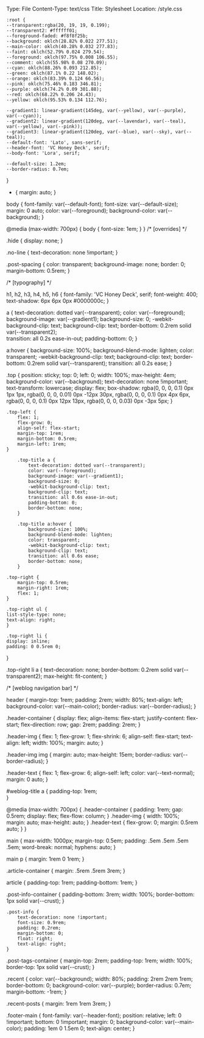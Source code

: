 Type: File
Content-Type: text/css
Title: Stylesheet
Location: /style.css


	:root {
	--transparent:rgba(20, 19, 19, 0.199);
	--transparent2: #ffffff01;
	--foreground-faded: #f8f8f25b;
	--background: oklch(28.82% 0.022 277.51);
    --main-color: oklch(40.28% 0.032 277.83);
    --faint: oklch(52.79% 0.024 279.54);
    --foreground: oklch(97.75% 0.008 106.55);
    --comment: oklch(55.98% 0.08 270.09);
    --cyan: oklch(88.26% 0.093 212.85);
    --green: oklch(87.1% 0.22 148.02);
    --orange: oklch(83.39% 0.124 66.56);
    --pink: oklch(75.46% 0.183 346.81);
    --purple: oklch(74.2% 0.09 301.88);
    --red: oklch(68.22% 0.206 24.43);
    --yellow: oklch(95.53% 0.134 112.76);

	--gradient1: linear-gradient(145deg, var(--yellow), var(--purple), var(--cyan));
	--gradient2: linear-gradient(120deg, var(--lavendar), var(--teal), var(--yellow), var(--pink));
	--gradient3: linear-gradient(120deg, var(--blue), var(--sky), var(--teal));
	--default-font: 'Lato', sans-serif;
	--header-font: 'VC Honey Deck', serif;
	--body-font: 'Lora', serif;

	--default-size: 1.2em;
	--border-radius: 0.7em;
}

* {
	margin: auto;
}

body {
	font-family: var(--default-font);
	font-size: var(--default-size);
	margin: 0 auto;
	color: var(--foreground);
	background-color: var(--background);
}

@media (max-width: 700px) {
	body {
		font-size: 1em;
	}
}
/* [overrides] */

.hide {
	display: none;
}

.no-line {
	text-decoration: none !important;
}

.post-spacing {
	color: transparent;
	background-image: none;
	border: 0;
	margin-bottom: 0.5rem;
}

/* [typography] */

h1, h2, h3, h4, h5, h6 {
	font-family: 'VC Honey Deck', serif;
	font-weight: 400;
	text-shadow: 6px 6px 0px #0000000c;
}

a {
	text-decoration: dotted var(--transparent);
	color: var(--foreground);
	background-image: var(--gradient1);
	background-size: 0;
	-webkit-background-clip: text;
    	background-clip: text;
	border-bottom: 0.2rem solid var(--transparent2);	
	transition: all 0.2s ease-in-out;
	padding-bottom: 0;
}

a:hover {
	background-size: 100%;
	background-blend-mode: lighten;
	color: transparent;
	-webkit-background-clip: text;
    	background-clip: text;
	border-bottom: 0.2rem solid var(--transparent);
	transition: all 0.2s ease;
}


.top {
	position: sticky;
	top: 0;
	left: 0;
	width: 100%;
	max-height: 4em;
	background-color: var(--background);
	text-decoration: none !important;
	text-transform: lowercase;
	display: flex;
	box-shadow: 
		rgba(0, 0, 0, 0.1) 0px 1px 1px, 
		rgba(0, 0, 0, 0.01) 0px -12px 30px, 
		rgba(0, 0, 0, 0.1) 0px 4px 6px, 
		rgba(0, 0, 0, 0.1) 0px 12px 13px, 
		rgba(0, 0, 0, 0.03) 0px -3px 5px;
}

	.top-left {
		flex: 1;
		flex-grow: 0;
		align-self: flex-start;
		margin-top: 1rem;
		margin-bottom: 0.5rem;
		margin-left: 1rem;
	}

		.top-title a {
			text-decoration: dotted var(--transparent);
			color: var(--foreground);
			background-image: var(--gradient1);
			background-size: 0;
			-webkit-background-clip: text;
			background-clip: text;
			transition: all 0.6s ease-in-out;
			padding-bottom: 0;
			border-bottom: none;
		}

		.top-title a:hover {
			background-size: 100%;
			background-blend-mode: lighten;
			color: transparent;
			-webkit-background-clip: text;
    		background-clip: text;
			transition: all 0.6s ease;
			border-bottom: none;
		}

	.top-right {
		margin-top: 0.5rem;
		margin-right: 1rem;
		flex: 1;
	}

	.top-right ul {
	list-style-type: none;
	text-align: right;
	}

	.top-right li {
	display: inline;
	padding: 0 0.5rem 0;
}

.top-right li a {
	text-decoration: none;
	border-bottom: 0.2rem solid var(--transparent2);
	max-height: fit-content;
}

/* [weblog navigation bar] */


header {
	margin-top: 1rem;
	padding: 2rem;
	width: 80%;
	text-align: left;
	background-color: var(--main-color);
	border-radius: var(--border-radius);
}

.header-container {
	display: flex;
	align-items: flex-start;
	justify-content: flex-start;
	flex-direction: row;
	gap: 2rem;
	padding: 2rem;
}

.header-img {
	flex: 1;
	flex-grow: 1;
	flex-shrink: 6;
	align-self: flex-start;
	text-align: left;
	width: 100%;
	margin: auto;
}

.header-img img {
	margin: auto;
	max-height: 15em;
	border-radius: var(--border-radius);
}

.header-text {
	flex: 1;
	flex-grow: 6;
	align-self: left;
	color: var(--text-normal);
	margin: 0 auto;
}

#weblog-title a {
	padding-top: 1rem;	
}

@media (max-width: 700px) {
	.header-container {
		padding: 1rem;
		gap: 0.5rem;
		display: flex;
		flex-flow: column;
	}
	.header-img {
		width: 100%;
		margin: auto;
		max-height: auto;
	}
	.header-text {
		flex-grow: 0;
		margin: 0.5rem auto;
	}
}

main {
	max-width: 1000px;
	margin-top: 0.5em;
	padding: .5em .5em .5em .5em;
	word-break: normal;
	hyphens: auto;
}

main p {
	margin: 1rem 0 1rem;
}

.article-container {
	margin: .5rem .5rem 3rem;
}

article {
	padding-top: 1rem;
	padding-bottom: 1rem;
}

.post-info-container {
	padding-bottom: 3rem;
	width: 100%;
	border-bottom: 1px solid var(--crust);
}

	.post-info {
		text-decoration: none !important;
		font-size: 0.9rem;
		padding: 0.2rem;
		margin-bottom: 0;
		float: right;
		text-align: right;
	}

.post-tags-container {
	margin-top: 2rem;
	padding-top: 1rem;
	width: 100%;
	border-top: 1px solid var(--crust);
}


.recent {
	color: var(--background);
	width: 80%;
  	padding: 2rem 2rem 1rem;
	border-bottom: 0;
	background-color: var(--purple);
	border-radius: 0.7em;
	margin-bottom: -1rem;
}

.recent-posts {
	margin: 1rem 1rem 3rem;
}

.footer-main {
	font-family: var(--header-font);
	position: relative;
	left: 0 !important;
	bottom: 0 !important;
	margin: 0;
	background-color: var(--main-color);
	padding: 1em 0 1.5em 0;
	text-align: center;
}
